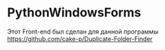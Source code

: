 # PythonWindowsForms
Этот Front-end был сделан для данной программы 
https://github.com/cake-p/Duplicate-Folder-Finder

